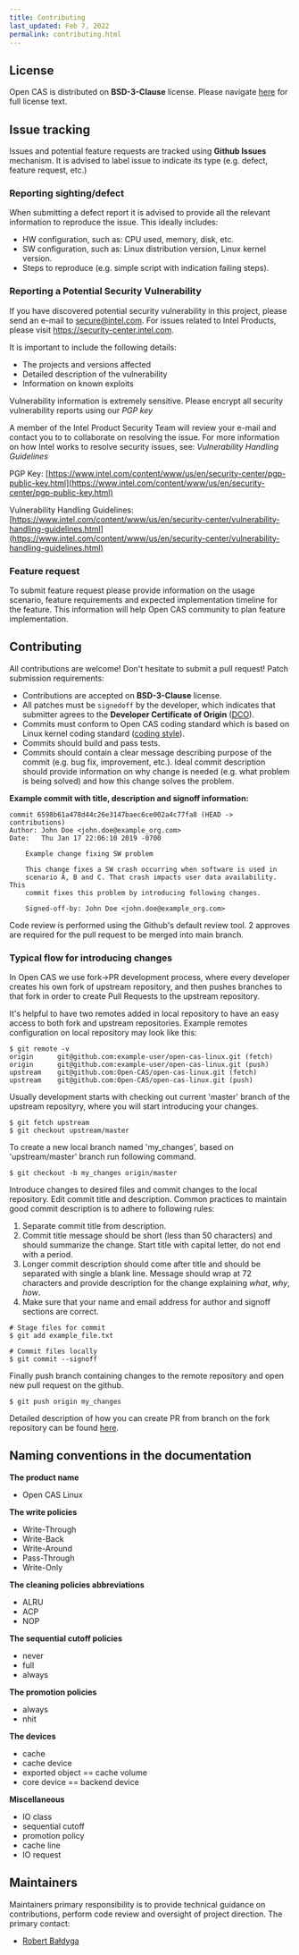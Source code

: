```yaml
---
title: Contributing
last_updated: Feb 7, 2022
permalink: contributing.html
---
```


## License
Open CAS is distributed on **BSD-3-Clause** license. Please navigate
[here](https://spdx.org/licenses/BSD-3-Clause.html) for full license text.

## Issue tracking
Issues and potential feature requests are tracked using **Github Issues**
mechanism. It is advised to label issue to indicate its type (e.g. defect,
feature request, etc.)

### Reporting sighting/defect
When submitting a defect report it is advised to provide all the relevant
information to reproduce the issue. This ideally includes:
* HW configuration, such as: CPU used, memory, disk, etc.
* SW configuration, such as: Linux distribution version, Linux kernel version.
* Steps to reproduce (e.g. simple script with indication failing steps).

### Reporting a Potential Security Vulnerability
If you have discovered potential security vulnerability in this project,
please send an e-mail to secure@intel.com. For issues related to Intel Products,
please visit https://security-center.intel.com.

It is important to include the following details:
  - The projects and versions affected
  - Detailed description of the vulnerability
  - Information on known exploits

Vulnerability information is extremely sensitive. Please encrypt all security
vulnerability reports using our *PGP key*

A member of the Intel Product Security Team will review your e-mail and
contact you to to collaborate on resolving the issue. For more information on
how Intel works to resolve security issues, see: *Vulnerability Handling
Guidelines*

PGP Key: [https://www.intel.com/content/www/us/en/security-center/pgp-public-key.html](https://www.intel.com/content/www/us/en/security-center/pgp-public-key.html)

Vulnerability Handling Guidelines: [https://www.intel.com/content/www/us/en/security-center/vulnerability-handling-guidelines.html](https://www.intel.com/content/www/us/en/security-center/vulnerability-handling-guidelines.html)

### Feature request
To submit feature request please provide information on the usage scenario,
feature requirements and expected implementation timeline for the feature. This
information will help Open CAS community to plan feature implementation.

## Contributing
All contributions are welcome! Don't hesitate to submit a pull request!
Patch submission requirements:
* Contributions are accepted on **BSD-3-Clause** license.
* All patches must be `signedoff` by the developer, which indicates that
  submitter agrees to the **Developer Certificate of Origin**
  ([DCO](https://developercertificate.org)).
* Commits must conform to Open CAS coding standard which is based on Linux
  kernel coding standard ([coding style](https://git.kernel.org/pub/scm/linux/kernel/git/torvalds/linux.git/tree/Documentation/process/coding-style.rst)).
* Commits should build and pass tests.
* Commits should contain a clear message describing purpose of the commit (e.g. bug
  fix, improvement, etc.). Ideal commit description should provide information
  on why change is needed (e.g. what problem is being solved) and how this
  change solves the problem.

**Example commit with title, description and signoff information:**
~~~{.sh}
commit 6598b61a478d44c26e3147baec6ce002a4c77fa8 (HEAD -> contributions)
Author: John Doe <john.doe@example_org.com>
Date:   Thu Jan 17 22:06:10 2019 -0700

    Example change fixing SW problem

    This change fixes a SW crash occurring when software is used in
    scenario A, B and C. That crash impacts user data availability. This
    commit fixes this problem by introducing following changes.

    Signed-off-by: John Doe <john.doe@example_org.com>
~~~

Code review is performed using the Github's default review tool. 2 approves are
required for the pull request to be merged into main branch.

### Typical flow for introducing changes

In Open CAS we use fork->PR development process, where every developer
creates his own fork of upstream repository, and then pushes branches
to that fork in order to create Pull Requests to the upstream repository.

It's helpful to have two remotes added in local repository to have an easy
access to both fork and upstream repositories. Example remotes configuration
on local repository may look like this:

~~~{.sh}
$ git remote -v
origin		git@github.com:example-user/open-cas-linux.git (fetch)
origin		git@github.com:example-user/open-cas-linux.git (push)
upstream	git@github.com:Open-CAS/open-cas-linux.git (fetch)
upstream	git@github.com:Open-CAS/open-cas-linux.git (push)
~~~

Usually development starts with checking out current 'master' branch
of the upstream reposityry, where you will start introducing your changes.

~~~{.sh}
$ git fetch upstream
$ git checkout upstream/master
~~~

To create a new local branch named 'my_changes', based on 'upstream/master'
branch run following command.

~~~{.sh}
$ git checkout -b my_changes origin/master
~~~

Introduce changes to desired files and commit changes to the local repository.
Edit commit title and description. Common practices to maintain good commit
description is to adhere to following rules:
1. Separate commit title from description.
2. Commit title message should be short (less than 50 characters) and should
   summarize the change. Start title with capital letter, do not end with a
   period.
3. Longer commit description should come after title and should be separated
   with single a blank line. Message should wrap at 72 characters and provide
   description for the change explaining *what*, *why*, *how*.
4. Make sure that your name and email address for author and signoff sections
   are correct.

~~~{.sh}
# Stage files for commit
$ git add example_file.txt

# Commit files locally
$ git commit --signoff
~~~

Finally push branch containing changes to the remote repository and open new
pull request on the github.

~~~{.sh}
$ git push origin my_changes
~~~

Detailed description of how you can create PR from branch on the fork
repository can be found [here](https://docs.github.com/en/pull-requests/collaborating-with-pull-requests/proposing-changes-to-your-work-with-pull-requests/creating-a-pull-request-from-a-fork).

## Naming conventions in the documentation
**The product name**
* Open CAS Linux

**The write policies**
* Write-Through
* Write-Back
* Write-Around
* Pass-Through
* Write-Only

**The cleaning policies abbreviations**
* ALRU
* ACP
* NOP

**The sequential cutoff policies**
* never
* full
* always

**The promotion policies**
* always
* nhit

**The devices**
* cache
* cache device
* exported object == cache volume
* core device == backend device

**Miscellaneous**
* IO class
* sequential cutoff
* promotion policy
* cache line
* IO request

## Maintainers
Maintainers primary responsibility is to provide technical guidance on
contributions, perform code review and oversight of project direction.
The primary contact:
* [Robert Bałdyga](mailto:robert.baldyga@intel.com)
